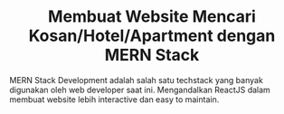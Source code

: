 <h1 align="center">Membuat Website Mencari Kosan/Hotel/Apartment dengan MERN Stack</h1>


MERN Stack Development adalah salah satu techstack yang banyak digunakan oleh web developer saat ini. Mengandalkan ReactJS dalam membuat website lebih interactive dan easy to maintain.


